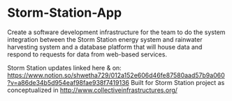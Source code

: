# Storm-Station-App
Create a software development infrastructure for the team to do the system integration between the Storm Station energy system and rainwater harvesting system and a database platform that will house data and respond to requests for data from web-based services. 

Storm Station updates linked here & on: https://www.notion.so/shwetha729/012a152e606d46fe87580aad57b9a060?v=a86de34b5d954eaf98fae938f7419136
Built for Storm Station project as conceptualized in http://www.collectiveinfrastructures.org/

